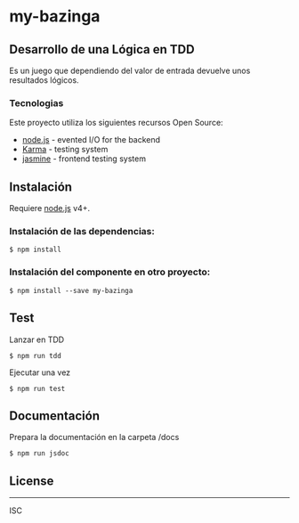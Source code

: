 # my-bazinga

## Desarrollo de una Lógica en TDD

Es un juego que dependiendo del valor de entrada devuelve unos resultados lógicos.

### Tecnologias

Este proyecto utiliza los siguientes recursos Open Source:
* [node.js] - evented I/O for the backend
* [Karma] - testing system
* [jasmine] - frontend testing system

## Instalación

Requiere [node.js] v4+. 

### Instalación de las dependencias:
  
    $ npm install

### Instalación del componente en otro proyecto:    
  
    $ npm install --save my-bazinga

## Test
  Lanzar en TDD
  
    $ npm run tdd
  
  Ejecutar una vez
  
    $ npm run test

## Documentación
  
  Prepara la documentación en la carpeta /docs
  
    $ npm run jsdoc    

## License
----
ISC

[//]: # (These are reference links used in the body)
   [node.js]: <http://nodejs.org>
   [Karma]: <https://karma-runner.github.io/1.0/index.html>
   [jasmine]: <https://jasmine.github.io>